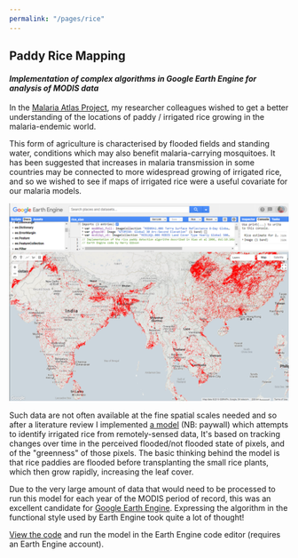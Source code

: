 ```yaml
---
permalink: "/pages/rice"
---
```


## Paddy Rice Mapping

#### *Implementation of complex algorithms in Google Earth Engine for analysis of MODIS data*

In the <a href="https://map.ox.ac.uk/" target="_blank">Malaria Atlas Project</a>, my researcher colleagues wished to get a better understanding of the locations of paddy / irrigated rice growing in the malaria-endemic world. 

This form of agriculture is characterised by flooded fields and standing water, conditions which may also benefit malaria-carrying mosquitoes. It has been suggested that increases in malaria transmission in some countries may be connected to more widespread growing of irrigated rice, and so we wished to see if maps of irrigated rice were a useful covariate for our malaria models.

<img src="../images/rice/rice_squareish.png?raw=true"/>

Such data are not often available at the fine spatial scales needed and so after a literature review I implemented <a href="https://www.sciencedirect.com/science/article/abs/pii/S0034425705003433" target="_blank">a model</a> (NB: paywall) which attempts to identify irrigated rice from remotely-sensed data, It's based on tracking changes over time in the perceived flooded/not flooded state of pixels, and of the "greenness" of those pixels. The basic thinking behind the model is that rice paddies are flooded before transplanting the small rice plants, which then grow rapidly, increasing the leaf cover.

Due to the very large amount of data that would need to be processed to run this model for each year of the MODIS period of record, this was an excellent candidate for <a href="https://earthengine.google.com/" target="_blank">Google Earth Engine</a>. Expressing the algorithm in the functional style used by Earth Engine took quite a lot of thought!

<a href="https://code.earthengine.google.com/dd88e851bfb3ff554654544b917b37b3" target="_blank">View the code</a> and run the model in the Earth Engine code editor (requires an Earth Engine account).